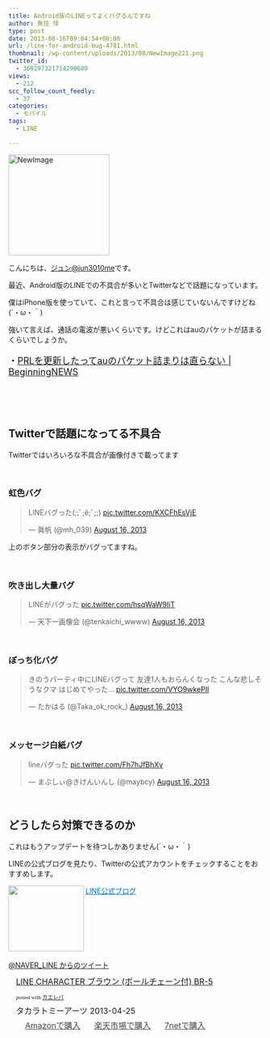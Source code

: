 ```yaml
---
title: Android版のLINEってよくバグるんですね
author: 魚住 惇
type: post
date: 2013-08-16T09:04:54+00:00
url: /line-for-android-bug-4781.html
thumbnail: /wp-content/uploads/2013/08/NewImage221.png
twitter_id:
  - 368297321714290689
views:
  - 212
scc_follow_count_feedly:
  - 37
categories:
  - モバイル
tags:
  - LINE

---
```

<img decoding="async" loading="lazy" title="NewImage.png" src="/wp-content/uploads/2013/08/NewImage22.png" alt="NewImage" width="200" height="200" border="0" />

<!--more-->

こんにちは、[ジュン@jun3010me][1]です。

最近、Android版のLINEでの不具合が多いとTwitterなどで話題になっています。

僕はiPhone版を使っていて、これと言って不具合は感じていないんですけどね(´・ω・｀)

強いて言えば、通話の電波が悪いくらいです。けどこれはauのパケットが詰まるくらいでしょうか。

<p style="font-size: 18px;">
  ・<a rel="nofollow" href="http://192.168.11.200:8000/prl-au-packet-tsumaru-3544.html" target="_blank">PRLを更新したってauのパケット詰まりは直らない | BeginningNEWS</a>
</p>

 

 

## Twitterで話題になってる不具合

Twitterではいろいろな不具合が画像付きで載ってます

 

### 虹色バグ

<blockquote class="twitter-tweet">
  <p>
    LINEバグった(;;ﾟ;ё;ﾟ;;) <a href="http://t.co/KXCFhEsVjE">pic.twitter.com/KXCFhEsVjE</a>
  </p>
  <p>
    — 眞帆 (@mh_039) <a href="https://twitter.com/mh_039/statuses/368247283537555456">August 16, 2013</a>
  </p>
</blockquote>



上のボタン部分の表示がバグってますね。

 

### 吹き出し大量バグ

<blockquote class="twitter-tweet">
  <p>
    LINEがバグった <a href="http://t.co/hsqWaW9IiT">pic.twitter.com/hsqWaW9IiT</a>
  </p>
  <p>
    — 天下一画像会 (@tenkaichi_wwww) <a href="https://twitter.com/tenkaichi_wwww/statuses/368291174668185600">August 16, 2013</a>
  </p>
</blockquote>



 

### ぼっち化バグ

<blockquote class="twitter-tweet">
  <p>
    きのうパーティ中にLINEバグって 友達1人もおらんくなった こんな悲しそうなクマ はじめてやった… <a href="http://t.co/VYO9wkePIl">pic.twitter.com/VYO9wkePIl</a>
  </p>
  <p>
    — たかはる (@Taka_ok_rock_) <a href="https://twitter.com/Taka_ok_rock_/statuses/368271055552405506">August 16, 2013</a>
  </p>
</blockquote>



 

### メッセージ白紙バグ

<blockquote class="twitter-tweet">
  <p>
    lineバグった <a href="http://t.co/Fh7hJfBhXv">pic.twitter.com/Fh7hJfBhXv</a>
  </p>
  <p>
    — まぶしぃ@きけんいんし (@maybcy) <a href="https://twitter.com/maybcy/statuses/368214830949224448">August 16, 2013</a>
  </p>
</blockquote>



 

## どうしたら対策できるのか

これはもうアップデートを待つしかありません(´・ω・｀)

LINEの公式ブログを見たり、Twitterの公式アカウントをチェックすることをおすすめします。

<a href="http://lineblog.naver.jp/" target="_blank"><img decoding="async" loading="lazy" class="alignleft" src="http://capture.heartrails.com/150x130/shadow?http://lineblog.naver.jp/" alt="" width="150" height="130" align="left" border="0" /></a><a style="color: #0070c5;" href="http://lineblog.naver.jp/" target="_blank">LINE公式ブログ</a><a href="http://b.hatena.ne.jp/entry/http://lineblog.naver.jp/" target="_blank"><img decoding="async" src="http://b.hatena.ne.jp/entry/image/http://lineblog.naver.jp/" alt="" border="0" /></a><br style="clear: both;" />  
<a class="twitter-timeline" href="https://twitter.com/NAVER_LINE" data-widget-id="368296725301063680">@NAVER_LINE からのツイート</a>



<div class="kaerebalink-box" style="text-align: left; padding-bottom: 20px; font-size: medium; /zoom: 1; overflow: hidden;">
  <div class="kaerebalink-image" style="float: left; margin: 0 15px 10px 0;">
    <a href="http://www.amazon.co.jp/exec/obidos/ASIN/B00B1YWU0M/jn050191-22/ref=nosim/" rel="nofollow" target="_blank"><img decoding="async" style="border: none;" src="http://ecx.images-amazon.com/images/I/41roUKbX2EL._SL160_.jpg" alt="" /></a>
  </div>
  <div class="kaerebalink-info" style="line-height: 120%; /zoom: 1; overflow: hidden;">
    <div class="kaerebalink-name" style="margin-bottom: 10px; line-height: 120%;">
      <a href="http://www.amazon.co.jp/exec/obidos/ASIN/B00B1YWU0M/jn050191-22/ref=nosim/" rel="nofollow" target="_blank">LINE CHARACTER ブラウン (ボールチェーン付) BR-5</a></p>
      <div class="kaerebalink-powered-date" style="font-size: 8pt; margin-top: 5px; font-family: verdana; line-height: 120%;">
        posted with <a href="http://kaereba.com" target="_blank">カエレバ</a>
      </div>
    </div>
    <div class="kaerebalink-detail" style="margin-bottom: 5px;">
      タカラトミーアーツ 2013-04-25
    </div>
    <div class="kaerebalink-link1" style="margin-top: 10px; opacity: .80; filter: alpha(opacity=80);">
      <div class="shoplinkamazon" style="display: inline; margin-right: 5px; background: url('http://img.yomereba.com/simple5.gif') 0 0 no-repeat; padding: 2px 0 2px 18px; white-space: nowrap;">
        <a title="アマゾン" href="http://www.amazon.co.jp/gp/search?keywords=LINE%20CHARACTER&__mk_ja_JP=%83J%83%5E%83J%83i&tag=jn050191-22" rel="nofollow" target="_blank">Amazonで購入</a>
      </div>
      <div class="shoplinkrakuten" style="display: inline; margin-right: 5px; background: url('http://img.yomereba.com/simple5.gif') 0 0 no-repeat; padding: 2px 0 2px 18px; white-space: nowrap;">
        <a title="楽天市場" href="http://hb.afl.rakuten.co.jp/hgc/0b392da9.3aef67b4.0b392daa.d09d4b3c/?pc=http%3A%2F%2Fsearch.rakuten.co.jp%2Fsearch%2Fmall%2FLINE%2520CHARACTER%2F-%2Ff.1-p.1-s.1-sf.0-st.A-v.2%3Fx%3D0%26scid%3Daf_ich_link_urltxt%26m%3Dhttp%3A%2F%2Fm.rakuten.co.jp%2F" rel="nofollow" target="_blank">楽天市場で購入</a>
      </div>
      <div class="shoplinkseven" style="display: inline; margin-right: 5px; background: url('http://img.yomereba.com/simple5.gif') 0 0 no-repeat; padding: 2px 0 2px 18px; white-space: nowrap;">
        <a title="セブンネットショッピング" href="http://px.a8.net/svt/ejp?a8mat=25TN41+4Z7HV6+2N1Y+BW8O2&a8ejpredirect=http%3A%2F%2Fwww.7netshopping.jp%2Frelay%2Faffiliate%2FAnotherCompanyEntrance%2F%3FA8_PID%3Ds00000012319001%26VIEW_URL%3Dhttp%253A%252F%252Fwww.7netshopping.jp%252Fall%252Fsearch_result%252F-%252Fbprice%252Foff%252Fsort%252F0%252Fkword_in%252FLINE%252520CHARACTER%252FallGoods%252Fon%252Fsubmit.x%252F30%252Fdisp_result%252F1%252Fsubmit.y%252F9%252Fprvlg%252Foff%252Fnobuy%252Fon%252FsetProduct%252Foff%252Foop%252Fon%252Fctgy%252Fall%252FfromKeywordSearch%252Ftrue" rel="nofollow" target="_blank">7netで購入</a>
      </div>
    </div>
  </div>
  <div class="booklink-footer" style="clear: left;">
     
  </div>
</div>

 [1]: https://twitter.com/jun3010me